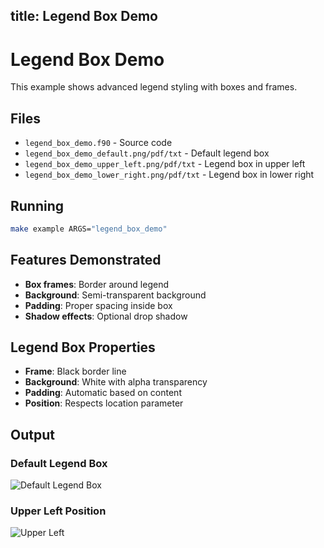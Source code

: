 title: Legend Box Demo
---

# Legend Box Demo

This example shows advanced legend styling with boxes and frames.

## Files

- `legend_box_demo.f90` - Source code
- `legend_box_demo_default.png/pdf/txt` - Default legend box
- `legend_box_demo_upper_left.png/pdf/txt` - Legend box in upper left
- `legend_box_demo_lower_right.png/pdf/txt` - Legend box in lower right

## Running

```bash
make example ARGS="legend_box_demo"
```

## Features Demonstrated

- **Box frames**: Border around legend
- **Background**: Semi-transparent background
- **Padding**: Proper spacing inside box
- **Shadow effects**: Optional drop shadow

## Legend Box Properties

- **Frame**: Black border line
- **Background**: White with alpha transparency
- **Padding**: Automatic based on content
- **Position**: Respects location parameter

## Output

### Default Legend Box
![Default Legend Box](../../media/examples/legend_box_demo_default.png)

### Upper Left Position
![Upper Left](../../media/examples/legend_box_demo_upper_left.png)
